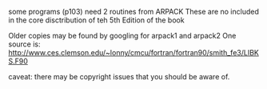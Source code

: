 some programs (p103) need 2 routines from ARPACK
These are no included in the core disctribution of teh 5th Edition of the book

Older copies may be found by googling for arpack1 and arpack2
One source is:
   http://www.ces.clemson.edu/~lonny/cmcu/fortran/fortran90/smith_fe3/LIBKS.F90

caveat: there may be copyright issues that you should be aware of.



